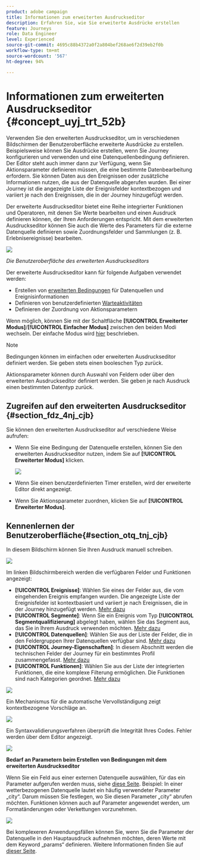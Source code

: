 ```yaml
---
product: adobe campaign
title: Informationen zum erweiterten Ausdruckseditor
description: Erfahren Sie, wie Sie erweiterte Ausdrücke erstellen
feature: Journeys
role: Data Engineer
level: Experienced
source-git-commit: 4695c88b4372a0f2a804bef268ae6f2d39eb2f0b
workflow-type: tm+mt
source-wordcount: '567'
ht-degree: 94%

---
```


# Informationen zum erweiterten Ausdruckseditor {#concept_uyj_trt_52b}

Verwenden Sie den erweiterten Ausdruckseditor, um in verschiedenen Bildschirmen der Benutzeroberfläche erweiterte Ausdrücke zu erstellen. Beispielsweise können Sie Ausdrücke erstellen, wenn Sie Journey konfigurieren und verwenden und eine Datenquellenbedingung definieren.
Der Editor steht auch immer dann zur Verfügung, wenn Sie Aktionsparameter definieren müssen, die eine bestimmte Datenbearbeitung erfordern. Sie können Daten aus den Ereignissen oder zusätzliche Informationen nutzen, die aus der Datenquelle abgerufen wurden. Bei einer Journey ist die angezeigte Liste der Ereignisfelder kontextbezogen und variiert je nach den Ereignissen, die in der Journey hinzugefügt werden.

Der erweiterte Ausdruckseditor bietet eine Reihe integrierter Funktionen und Operatoren, mit denen Sie Werte bearbeiten und einen Ausdruck definieren können, der Ihren Anforderungen entspricht. Mit dem erweiterten Ausdruckseditor können Sie auch die Werte des Parameters für die externe Datenquelle definieren sowie Zuordnungsfelder und Sammlungen (z. B. Erlebnisereignisse) bearbeiten.

![](../../assets/journey65.png)

_Die Benutzeroberfläche des erweiterten Ausdruckseditors_

Der erweiterte Ausdruckseditor kann für folgende Aufgaben verwendet werden:

* Erstellen von [erweiterten Bedingungen](../condition-activity.md#about_condition) für Datenquellen und Ereignisinformationen
* Definieren von benutzerdefinierten [Warteaktivitäten](../wait-activity.md#custom)
* Definieren der Zuordnung von Aktionsparametern

Wenn möglich, können Sie mit der Schaltfläche **[!UICONTROL Erweiterter Modus]**/**[!UICONTROL Einfacher Modus]** zwischen den beiden Modi wechseln. Der einfache Modus wird [hier](../condition-activity.md#about_condition) beschrieben.

>[!NOTE]
>
>Bedingungen können im einfachen oder erweiterten Ausdruckseditor definiert werden. Sie geben stets einen booleschen Typ zurück.
>
>Aktionsparameter können durch Auswahl von Feldern oder über den erweiterten Ausdruckseditor definiert werden. Sie geben je nach Ausdruck einen bestimmten Datentyp zurück.

## Zugreifen auf den erweiterten Ausdruckseditor {#section_fdz_4nj_cjb}

Sie können den erweiterten Ausdruckseditor auf verschiedene Weise aufrufen:

* Wenn Sie eine Bedingung der Datenquelle erstellen, können Sie den erweiterten Ausdruckseditor nutzen, indem Sie auf **[!UICONTROL Erweiterter Modus]** klicken.

   ![](../../assets/journeyuc2_33.png)

* Wenn Sie einen benutzerdefinierten Timer erstellen, wird der erweiterte Editor direkt angezeigt.
* Wenn Sie Aktionsparameter zuordnen, klicken Sie auf **[!UICONTROL Erweiterter Modus]**.

## Kennenlernen der Benutzeroberfläche{#section_otq_tnj_cjb}

In diesem Bildschirm können Sie Ihren Ausdruck manuell schreiben.

![](../../assets/journey70.png)

Im linken Bildschirmbereich werden die verfügbaren Felder und Funktionen angezeigt:

* **[!UICONTROL Ereignisse]**: Wählen Sie eines der Felder aus, die vom eingehenden Ereignis empfangen wurden. Die angezeigte Liste der Ereignisfelder ist kontextbasiert und variiert je nach Ereignissen, die in der Journey hinzugefügt werden. [Mehr dazu](../../event/about-events.md)
* **[!UICONTROL Segmente]**: Wenn Sie ein Ereignis vom Typ **[!UICONTROL Segmentqualifizierung]** abgelegt haben, wählen Sie das Segment aus, das Sie in Ihrem Ausdruck verwenden möchten. [Mehr dazu](../condition-activity.md#using-a-segment)
* **[!UICONTROL Datenquellen]**: Wählen Sie aus der Liste der Felder, die in den Feldergruppen Ihrer Datenquellen verfügbar sind. [Mehr dazu](../../datasource/about-data-sources.md)
* **[!UICONTROL Journey-Eigenschaften]**: In diesem Abschnitt werden die technischen Felder der Journey für ein bestimmtes Profil zusammengefasst. [Mehr dazu](journey-properties.md)
* **[!UICONTROL Funktionen]**: Wählen Sie aus der Liste der integrierten Funktionen, die eine komplexe Filterung ermöglichen. Die Funktionen sind nach Kategorien geordnet. [Mehr dazu](functions.md)

![](../../assets/journey65.png)

Ein Mechanismus für die automatische Vervollständigung zeigt kontextbezogene Vorschläge an.

![](../../assets/journey68.png)

Ein Syntaxvalidierungsverfahren überprüft die Integrität Ihres Codes. Fehler werden über dem Editor angezeigt.

![](../../assets/journey69.png)

**Bedarf an Parametern beim Erstellen von Bedingungen mit dem erweiterten Ausdruckseditor**

Wenn Sie ein Feld aus einer externen Datenquelle auswählen, für das ein Parameter aufgerufen werden muss, siehe [diese Seite](../../datasource/external-data-sources.md). Beispiel: In einer wetterbezogenen Datenquelle lautet ein häufig verwendeter Parameter „city“. Darum müssen Sie festlegen, wo Sie diesen Parameter „city“ abrufen möchten. Funktionen können auch auf Parameter angewendet werden, um Formatänderungen oder Verkettungen vorzunehmen.

![](../../assets/journeyuc2_19.png)

Bei komplexeren Anwendungsfällen können Sie, wenn Sie die Parameter der Datenquelle in den Hauptausdruck aufnehmen möchten, deren Werte mit dem Keyword „params“ definieren. Weitere Informationen finden Sie auf [dieser Seite](../expression/field-references.md).
